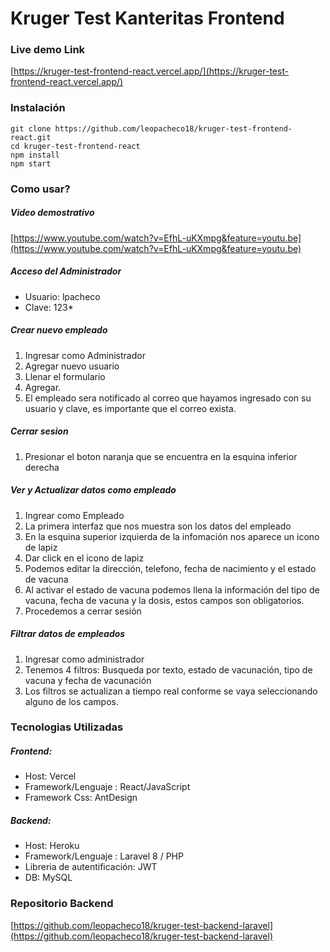 # Kruger Test Kanteritas Frontend

### Live demo Link
[https://kruger-test-frontend-react.vercel.app/](https://kruger-test-frontend-react.vercel.app/)

### Instalación

    git clone https://github.com/leopacheco18/kruger-test-frontend-react.git
    cd kruger-test-frontend-react
    npm install
    npm start
    
### Como usar?
##### Video demostrativo
[https://www.youtube.com/watch?v=EfhL-uKXmpg&feature=youtu.be](https://www.youtube.com/watch?v=EfhL-uKXmpg&feature=youtu.be)
##### Acceso del Administrador

- Usuario: lpacheco
- Clave: 123*

##### Crear nuevo empleado

1. Ingresar como Administrador
2. Agregar nuevo usuario
3. Llenar el formulario
4. Agregar.
5. El empleado sera notificado al correo que hayamos ingresado con su usuario y clave, es importante que el correo exista.

##### Cerrar sesion
1. Presionar el boton naranja que se encuentra en la esquina inferior derecha

##### Ver y Actualizar datos como empleado 
1. Ingrear como Empleado
2. La primera interfaz que nos muestra son los datos del empleado
3. En la esquina superior izquierda de la infomación nos aparece un icono de lapiz
4. Dar click en el icono de lapiz
5. Podemos editar la dirección, telefono, fecha de nacimiento y el estado de vacuna
6. Al activar el estado de vacuna podemos llena la información del tipo de vacuna, fecha de vacuna y la dosis, estos campos son obligatorios.
7. Procedemos a cerrar sesión

##### Filtrar datos de empleados
1. Ingresar como administrador
2. Tenemos 4 filtros: Busqueda por texto, estado de vacunación, tipo de vacuna y fecha de vacunación
3. Los filtros se actualizan a tiempo real conforme se vaya seleccionando alguno de los campos.

### Tecnologias Utilizadas
##### Frontend: 
- Host: Vercel
- Framework/Lenguaje : React/JavaScript
- Framework Css: AntDesign

##### Backend:
- Host: Heroku
- Framework/Lenguaje : Laravel 8 / PHP
- Libreria de autentificación: JWT
- DB: MySQL

### Repositorio Backend
[https://github.com/leopacheco18/kruger-test-backend-laravel](https://github.com/leopacheco18/kruger-test-backend-laravel)
